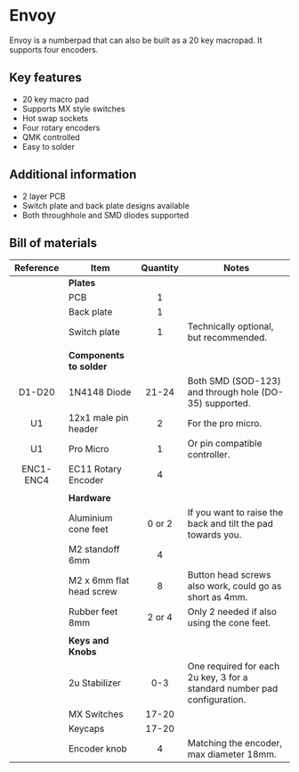 # Envoy
Envoy is a numberpad that can also be built as a 20 key macropad.  It supports four encoders. 

## Key features
* 20 key macro pad
* Supports MX style switches
* Hot swap sockets
* Four rotary encoders
* QMK controlled
* Easy to solder

## Additional information
 * 2 layer PCB
 * Switch plate and back plate designs available
 * Both throughhole and SMD diodes supported
 
## Bill of materials
|Reference | Item                     | Quantity | Notes
|:--------:|--------------------------|:--------:|-------------------------------------
|          | **Plates**               |          |
|          | PCB                      | 1        |
|          | Back plate               | 1        | 
|          | Switch plate             | 1        | Technically optional, but recommended.
|          |                          |          |
|          | **Components to solder** |          |
| D1-D20   | 1N4148 Diode             | 21-24    | Both SMD (SOD-123) and through hole (DO-35) supported.
| U1       | 12x1 male pin header     | 2        | For the pro micro.
| U1       | Pro Micro                | 1        | Or pin compatible controller.
| ENC1-ENC4| EC11 Rotary Encoder      | 4        | 
|          |                          |          |
|          | **Hardware**             |          |
|          | Aluminium cone feet      | 0 or 2   | If you want to raise the back and tilt the pad towards you.
|          | M2 standoff 6mm          | 4        | 
|          | M2 x 6mm flat head screw | 8        | Button head screws also work, could go as short as 4mm.
|          | Rubber feet 8mm          | 2 or 4   | Only 2 needed if also using the cone feet.
|          |                          |          |
|          | **Keys and Knobs**       |          |
|          | 2u Stabilizer            | 0-3      | One required for each 2u key, 3 for a standard number pad configuration.
|          | MX Switches              | 17-20    | 
|          | Keycaps                  | 17-20    | 
|          | Encoder knob             | 4        | Matching the encoder, max diameter 18mm.
